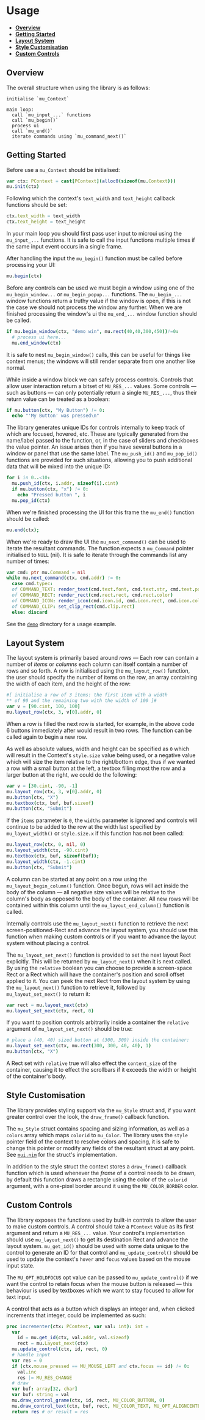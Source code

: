 # Usage
* **[Overview](#overview)**
* **[Getting Started](#getting-started)**
* **[Layout System](#layout-system)**
* **[Style Customisation](#style-customisation)**
* **[Custom Controls](#custom-controls)**

## Overview
The overall structure when using the library is as follows:
```
initialise `mu_Context`

main loop:
  call `mu_input_...` functions
  call `mu_begin()`
  process ui
  call `mu_end()`
  iterate commands using `mu_command_next()`
```

## Getting Started
Before use a `mu_Context` should be initialised:
```nim
var ctx: PContext = cast[PContext](alloc0(sizeof(mu.Context)))
mu.init(ctx)
```

Following which the context's `text_width` and `text_height` callback functions
should be set:
```nim
ctx.text_width = text_width
ctx.text_height = text_height
```

In your main loop you should first pass user input to microui using the
`mu_input_...` functions. It is safe to call the input functions multiple times
if the same input event occurs in a single frame.

After handling the input the `mu_begin()` function must be called before
processing your UI:
```nim
mu.begin(ctx)
```

Before any controls can be used we must begin a window using one of the
`mu_begin_window...` or `mu_begin_popup...` functions. The `mu_begin_...` window
functions return a truthy value if the window is open, if this is not the case
we should not process the window any further. When we are finished processing
the window's ui the `mu_end_...` window function should be called.

```nim
if mu.begin_window(ctx, "demo win", mu.rect(40,40,300,450))!=0:
  # process ui here... 
  mu.end_window(ctx)
```

It is safe to nest `mu_begin_window()` calls, this can be useful for things like
context menus; the windows will still render separate from one another like
normal.

While inside a window block we can safely process controls. Controls that allow
user interaction return a bitset of `MU_RES_...` values. Some controls — such
as buttons — can only potentially return a single `MU_RES_...`, thus their
return value can be treated as a boolean:
```nim
if mu.button(ctx, "My Button") != 0:
  echo "'My Button' was pressed\n"
```

The library generates unique IDs for controls internally to keep track of which
are focused, hovered, etc. These are typically generated from the name/label
passed to the function, or, in the case of sliders and checkboxes the value
pointer. An issue arises then if you have several buttons in a window or panel
that use the same label. The `mu_push_id()` and `mu_pop_id()` functions are
provided for such situations, allowing you to push additional data that will be
mixed into the unique ID:
```nim
for i in 0..<10:
  mu.push_id(ctx, i.addr, sizeof(i).cint)
  if mu.button(ctx, "x") != 0:
    echo "Pressed button ", i
  mu.pop_id(ctx)
```

When we're finished processing the UI for this frame the `mu_end()` function
should be called:
```nim
mu.end(ctx);
```

When we're ready to draw the UI the `mu_next_command()` can be used to iterate
the resultant commands. The function expects a `mu_Command` pointer initialised
to `NULL` (nil). It is safe to iterate through the commands list any number of times:
```nim
var cmd: ptr mu.Command = nil
while mu.next_command(ctx, cmd.addr) != 0:
  case cmd.typec:
  of COMMAND_TEXT: render_text(cmd.text.font, cmd.text.str, cmd.text.pos, cmd.text.color)
  of COMMAND_RECT: render_rect(cmd.rect.rect, cmd.rect.color)
  of COMMAND_ICON: render_icon(cmd.icon.id, cmd.icon.rect, cmd.icon.color)
  of COMMAND_CLIP: set_clip_rect(cmd.clip.rect)
  else: discard
```

See the [`demo`](../demo) directory for a usage example.


## Layout System
The layout system is primarily based around *rows* — Each row
can contain a number of *items* or *columns* each column can itself
contain a number of rows and so forth. A row is initialised using the
`mu_layout_row()` function, the user should specify the number of items
on the row, an array containing the width of each item, and the height
of the row:
```nim
#[ initialise a row of 3 items: the first item with a width
** of 90 and the remaining two with the width of 100 ]#
var v = [90.cint, 100, 100]
mu.layout_row(ctx, 3, v[0].addr, 0)

```
When a row is filled the next row is started, for example, in the above
code 6 buttons immediately after would result in two rows. The function
can be called again to begin a new row.

As well as absolute values, width and height can be specified as `0`
which will result in the Context's `style.size` value being used, or a
negative value which will size the item relative to the right/bottom edge,
thus if we wanted a row with a small button at the left, a textbox filling
most the row and a larger button at the right, we could do the following:
```nim
var v = [30.cint, -90, -1]
mu.layout_row(ctx, 3, v[0].addr, 0)
mu.button(ctx, "X")
mu.textbox(ctx, buf, buf.sizeof)
mu.button(ctx, "Submit")
```

If the `items` parameter is `0`, the `widths` parameter is ignored
and controls will continue to be added to the row at the width last
specified by `mu_layout_width()` or `style.size.x` if this function has
not been called:
```nim
mu.layout_row(ctx, 0, nil, 0)
mu.layout_width(ctx, -90.cint)
mu.textbox(ctx, buf, sizeof(buf));
mu.layout_width(ctx, -1.cint)
mu.button(ctx, "Submit")
```

A column can be started at any point on a row using the
`mu_layout_begin_column()` function. Once begun, rows will act inside
the body of the column — all negative size values will be relative to
the column's body as opposed to the body of the container. All new rows
will be contained within this column until the `mu_layout_end_column()`
function is called.

Internally controls use the `mu_layout_next()` function to retrieve the
next screen-positioned-Rect and advance the layout system, you should use
this function when making custom controls or if you want to advance the
layout system without placing a control.

The `mu_layout_set_next()` function is provided to set the next layout
Rect explicitly. This will be returned by `mu_layout_next()` when it is
next called. By using the `relative` boolean you can choose to provide
a screen-space Rect or a Rect which will have the container's position
and scroll offset applied to it. You can peek the next Rect from the
layout system by using the `mu_layout_next()` function to retrieve it,
followed by `mu_layout_set_next()` to return it:
```nim
var rect = mu.layout_next(ctx)
mu.layout_set_next(ctx, rect, 0)
```

If you want to position controls arbitrarily inside a container the
`relative` argument of `mu_layout_set_next()` should be true:
```nim
# place a (40, 40) sized button at (300, 300) inside the container:
mu.layout_set_next(ctx, mu.rect(300, 300, 40, 40), 1)
mu.button(ctx, "X")
```
A Rect set with `relative` true will also effect the `content_size`
of the container, causing it to effect the scrollbars if it exceeds the
width or height of the container's body.


## Style Customisation
The library provides styling support via the `mu_Style` struct and, if you
want greater control over the look, the `draw_frame()` callback function.

The `mu_Style` struct contains spacing and sizing information, as well
as a `colors` array which maps `colorid` to `mu_Color`. The library uses
the `style` pointer field of the context to resolve colors and spacing,
it is safe to change this pointer or modify any fields of the resultant
struct at any point. See [`mui.nim`](../mui.nim) for the struct's
implementation.

In addition to the style struct the context stores a `draw_frame()`
callback function which is used whenever the *frame* of a control needs
to be drawn, by default this function draws a rectangle using the color
of the `colorid` argument, with a one-pixel border around it using the
`MU_COLOR_BORDER` color.


## Custom Controls
The library exposes the functions used by built-in controls to allow the
user to make custom controls. A control should take a `PContext` value
as its first argument and return a `MU_RES_...` value. Your control's
implementation should use `mu_layout_next()` to get its destination
Rect and advance the layout system. `mu_get_id()` should be used with
some data unique to the control to generate an ID for that control and
`mu_update_control()` should be used to update the context's `hover`
and `focus` values based on the mouse input state.

The `MU_OPT_HOLDFOCUS` opt value can be passed to `mu_update_control()`
if we want the control to retain focus when the mouse button is released
— this behaviour is used by textboxes which we want to stay focused
to allow for text input.

A control that acts as a button which displays an integer and, when
clicked increments that integer, could be implemented as such:
```nim
proc incrementer(ctx: PContext, var val: int): int =
  var
    id = mu.get_id(ctx, val.addr, val.sizeof)
    rect = mu.Layout_next(ctx)
  mu.update_control(ctx, id, rect, 0)
  # handle input
  var res = 0
  if (ctx.mouse_pressed == MU_MOUSE_LEFT and ctx.focus == id) != 0:
    val.inc
    res |= MU_RES_CHANGE
  # draw
  var buf: array[32, char]
  var buf: string = val
  mu.draw_control_grame(ctx, id, rect, MU_COLOR_BUTTON, 0)
  mu.draw_control_text(ctx, buf, rect, MU_COLOR_TEXT, MU_OPT_ALIGNCENTER)
  return res # or result = res
```
